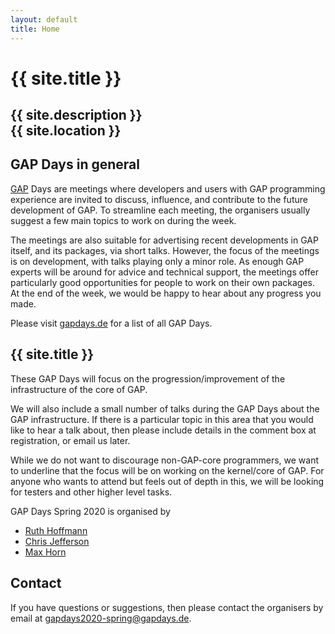 ```yaml
---
layout: default
title: Home
---
```


# {{ site.title }}

## {{ site.description }}<br> {{ site.location }}

## GAP Days in general

[GAP](https://www.gap-system.org/) Days are meetings where developers and users
with GAP programming experience are invited to discuss, influence, and
contribute to the future development of GAP. To streamline each meeting, the
organisers usually suggest a few main topics to work on during the week.

The meetings are also suitable for advertising recent developments in GAP
itself, and its packages, via short talks.  However, the focus of the meetings
is on development, with talks playing only a minor role.  As enough GAP experts
will be around for advice and technical support, the meetings offer particularly
good opportunities for people to work on their own packages. At the end of the
week, we would be happy to hear about any progress you made.

Please visit [gapdays.de](https://www.gapdays.de) for a list of all GAP Days.

## {{ site.title }}

These GAP Days will focus on the progression/improvement of the infrastructure of the core of GAP.

We will also include a small number of talks during the GAP Days about the GAP infrastructure.
If there is a particular topic in this area that you would like to hear a talk about, then please include details in the comment box at registration, or email us later.

While we do not want to discourage non-GAP-core programmers, we want to underline that the focus will be on working on the kernel/core of GAP.
For anyone who wants to attend but feels out of depth in this, we will be looking for testers and other higher level tasks.

GAP Days Spring 2020 is organised by

* [Ruth Hoffmann](https://rh347.host.cs.st-andrews.ac.uk)
* [Chris Jefferson](https://caj.host.cs.st-andrews.ac.uk)
* [Max Horn](https://www.quendi.de/en/math)

<!--

More detailed information can be found on [the program page]({{ site.baseurl }}/program).


## Registering and visiting

GAP Days Spring 2029 will take place at the {{ site.location }}. Information
about the exact location can be found on [the location
page]({{ site.baseurl }}/location). -->

## <a name="contact"></a> Contact

If you have questions or suggestions, then please contact the organisers by
email at [gapdays2020-spring@gapdays.de](mailto:gapdays2020-spring@gapdays.de).

